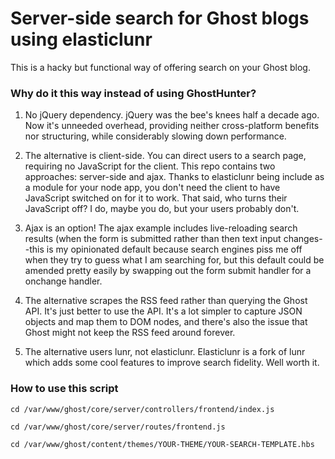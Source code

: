Server-side search for Ghost blogs using elasticlunr
=========================================================

This is a hacky but functional way of offering search on your Ghost blog.

### Why do it this way instead of using GhostHunter?

1. No jQuery dependency.
jQuery was the bee's knees half a decade ago. Now it's unneeded overhead, providing neither cross-platform benefits nor structuring, while considerably slowing down performance.
    
2. The alternative is client-side.
You can direct users to a search page, requiring no JavaScript for the client.
This repo contains two approaches: server-side and ajax. Thanks to elasticlunr being include as a module for your node app, you don't need the client to have JavaScript switched on for it to work. That said, who turns their JavaScript off? I do, maybe you do, but your users probably don't. 
    
3. Ajax is an option!
The ajax example includes live-reloading search results (when the form is submitted rather than then text input changes--this is my opinionated default because search engines piss me off when they try to guess what I am searching for, but this default could be amended pretty easily by swapping out the form submit handler for a onchange handler.
    
4. The alternative scrapes the RSS feed rather than querying the Ghost API.
It's just better to use the API. It's a lot simpler to capture JSON objects and map them to DOM nodes, and there's also the issue that Ghost might not keep the RSS feed around forever.
    
5. The alternative users lunr, not elasticlunr.
Elasticlunr is a fork of lunr which adds some cool features to improve search fidelity. Well worth it.
    
    
### How to use this script
`cd /var/www/ghost/core/server/controllers/frontend/index.js`

`cd /var/www/ghost/core/server/routes/frontend.js`

`cd /var/www/ghost/content/themes/YOUR-THEME/YOUR-SEARCH-TEMPLATE.hbs`
